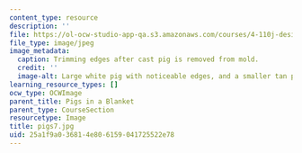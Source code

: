 ```yaml
---
content_type: resource
description: ''
file: https://ol-ocw-studio-app-qa.s3.amazonaws.com/courses/4-110j-design-across-scales-disciplines-and-problem-contexts-spring-2013/25a1f9a036814e806159041725522e78_pigs7.jpg
file_type: image/jpeg
image_metadata:
  caption: Trimming edges after cast pig is removed from mold.
  credit: ''
  image-alt: Large white pig with noticeable edges, and a smaller tan pig on a table.
learning_resource_types: []
ocw_type: OCWImage
parent_title: Pigs in a Blanket
parent_type: CourseSection
resourcetype: Image
title: pigs7.jpg
uid: 25a1f9a0-3681-4e80-6159-041725522e78
---
```

